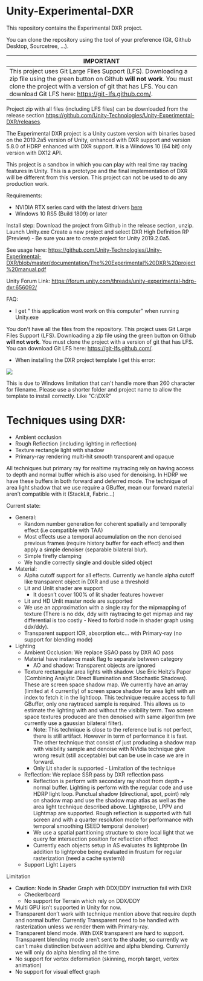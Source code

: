 # Unity-Experimental-DXR

This repository contains the Experimental DXR project.

You can clone the repository using the tool of your preference (Git, Github Desktop, Sourcetree, ...). 

  | IMPORTANT                                                    |
  | ------------------------------------------------------------ |
  | This project uses Git Large Files Support (LFS). Downloading a zip file using the green button on Github **will not work**. You must clone the project with a version of git that has LFS. You can download Git LFS here: <https://git-lfs.github.com/>. |

Project zip with all files (including LFS files) can be downloaded from the release section https://github.com/Unity-Technologies/Unity-Experimental-DXR/releases.

The Experimental DXR project is a Unity custom version with binaries based on the 2019.2a5 version of Unity, enhanced with DXR support and version 5.8.0 of HDRP enhanced with DXR support. It is a Windows 10 (64 bit) only version with DX12 API.

This project is a sandbox in which you can  play with real time ray tracing features in Unity. This is a prototype and the final implementation of DXR will be different from this version. This project can not be used to do any production work.

Requirements:
- NVIDIA RTX series card with the latest drivers [here](https://www.nvidia.com/Download/index.aspx?lang=com)
- Windows 10 RS5 (Build 1809) or later


Install step:
Download the project from Github in the release section, unzip.
Launch Unity.exe
Create a new project and select DXR High Definition RP (Preview) - Be sure you are to create project for Unity 2019.2.0a5.

See usage here: https://github.com/Unity-Technologies/Unity-Experimental-DXR/blob/master/documentation/The%20Experimental%20DXR%20project%20manual.pdf

Unity Forum Link: https://forum.unity.com/threads/unity-experimental-hdrp-dxr.656092/

FAQ:
- I get " this application wont work on this computer" when running Unity.exe

You don't have all the files from the repository. This project uses Git Large Files Support (LFS). Downloading a zip file using the green button on Github **will not work**. You must clone the project with a version of git that has LFS. You can download Git LFS here: <https://git-lfs.github.com/>. 

- When installing the DXR project template I get this error:

<img src = "https://github.com/Unity-Technologies/Unity-Experimental-DXR/blob/master/documentation/Error0.png" >

This is due to Windows limitation that can't handle more than 260 character for filename. 
Please use a shorter folder and project name to allow the template to install correctly. Like "C:\DXR"

# Techniques using DXR:
* Ambient occlusion
* Rough Reflection (including lighting in reflection)
* Texture rectangle light with shadow
* Primary-ray rendering  multi-hit smooth transparent and opaque


All techniques but primary ray for realtime raytracing rely on having access to depth and normal buffer which is also used for denoising. In HDRP we have these buffers in both forward and deferred mode.
The technique of area light shadow that we use require a GBuffer, mean our forward material aren’t compatible with it (StackLit, Fabric…)


Current state:
* General:
   * Random number generation for coherent spatially and temporally effect (i.e compatible with TAA)
   * Most effects use a temporal accumulation on the non denoised previous frames (require history buffer for each effect) and then apply a simple denoiser (separable bilateral blur).
   * Simple firefly clamping
   * We handle correctly single and double sided object
* Material:
   * Alpha cutoff support for all effects. Currently we handle alpha cutoff like transparent object in DXR and use a threshold
   * Lit and Unlit shader are support
      * It doesn’t cover 100% of lit shader features however
   * Lit and HD Unlit master node are supported
   * We use an approximation with a single ray for the mipmapping of texture (There is no ddx, ddy with raytracing to get mipmap and ray differential is too costly - Need to forbid node in shader graph using ddx/ddy).
   * Transparent support IOR, absorption etc… with Primary-ray (no support for blending mode)
* Lighting
   * Ambient Occlusion: We replace SSAO pass by DXR AO pass
   * Material have instance mask flag to separate between category
      * AO and shadow: Transparent objects are ignored
   * Texture rectangular area lights with shadow. Use Eric Heitz’s Paper (Combining Analytic Direct Illumination and Stochastic Shadows). These are screen space shadow map. We currently have an array (limited at 4 currently) of screen space shadow for area light with an index to fetch it in the lightloop. This technique require access to full GBuffer, only one raytraced sample is required. This allows us to estimate the lighting with and without the visibility term. Two screen space textures produced are then denoised with same algorithm (we currently use a gaussian bilateral filter). 
      * Note: This technique is close to the reference but is not perfect, there is still artifact. However in term of performance it is fast. The other technique that consist of just producing a shadow map with visibility sample and denoise with NVidia technique give wrong result (still acceptable) but can be use in case we are in forward.
      * Only Lit shader is supported - Limitation of the technique
   * Reflection: We replace SSR pass by DXR reflection pass
      * Reflection is perform with secondary ray shoot from depth + normal buffer. Lighting is perform with the regular code and use HDRP light loop. Punctual shadow (directional, spot, point) rely on shadow map and use the shadow map atlas as well as the area light technique described above. Lightprobe, LPPV and Lightmap are supported. Rough reflection is supported with full screen and with a quarter resolution mode for performance with temporal smoothing (SEED temporal denoiser)
      * We use a spatial partitioning structure to store local light that we query for intersection position for reflection effect
      * Currently each objects setup in AS evaluates its lightprobe (In addition to lightprobe being evaluated in frustum for regular rasterization (need a cache system))
   * Support Light Layers

Limitation
* Caution: Node in Shader Graph with DDX/DDY instruction fail with DXR
   * Checkerboard
   * No support for Terrain which rely on DDX/DDY
* Multi GPU isn’t supported in Unity for now.
* Transparent don’t work with technique mention above that require depth and normal buffer. Currently Transparent need to be handled with rasterization unless we render them with Primary-ray.
* Transparent blend mode. With DXR transparent are hard to support. Transparent blending mode aren’t sent to the shader, so currently we can’t make distinction between additive and alpha blending. Currently we will only do alpha blending all the time.
* No support for vertex deformation (skinning, morph target, vertex animation)
* No support for visual effect graph


